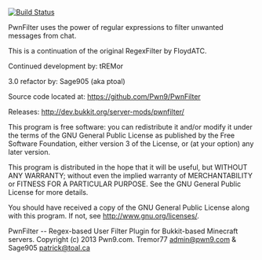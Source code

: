 [![Build Status](https://travis-ci.org/clienthax/PwnFilter.svg?branch=master)](https://travis-ci.org/clienthax/PwnFilter)

PwnFilter uses the power of regular expressions to filter unwanted 
messages from chat. 

This is a continuation of the original RegexFilter by FloydATC.

Continued development by: tREMor

3.0 refactor by: Sage905 (aka ptoal)

Source code located at: https://github.com/Pwn9/PwnFilter

Releases: http://dev.bukkit.org/server-mods/pwnfilter/

This program is free software: you can redistribute it and/or modify
it under the terms of the GNU General Public License as published by
the Free Software Foundation, either version 3 of the License, or
(at your option) any later version.

This program is distributed in the hope that it will be useful,
but WITHOUT ANY WARRANTY; without even the implied warranty of
MERCHANTABILITY or FITNESS FOR A PARTICULAR PURPOSE.  See the
GNU General Public License for more details.

You should have received a copy of the GNU General Public License
along with this program.  If not, see <http://www.gnu.org/licenses/>.

PwnFilter -- Regex-based User Filter Plugin for Bukkit-based Minecraft servers.
Copyright (c) 2013 Pwn9.com. Tremor77 <admin@pwn9.com> & Sage905 <patrick@toal.ca>
